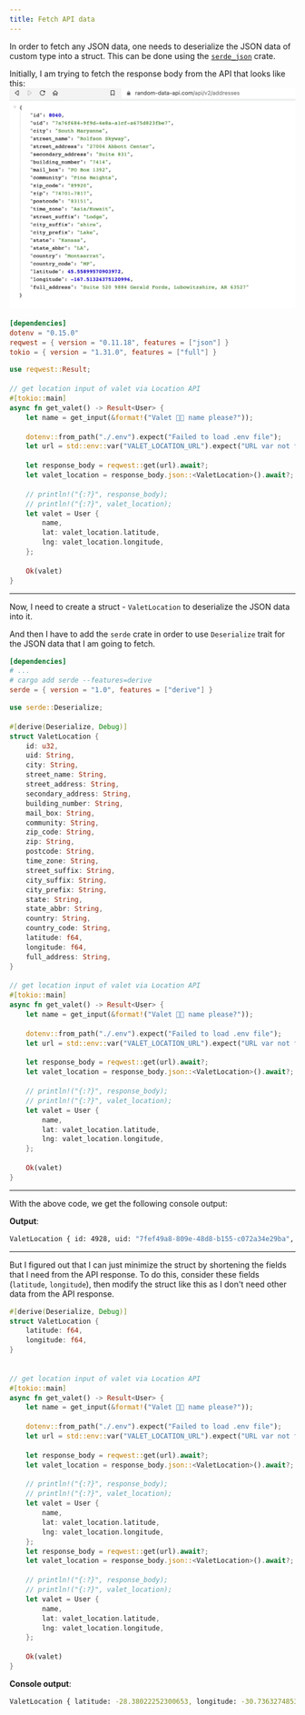 ```yaml
---
title: Fetch API data
---
```


In order to fetch any JSON data, one needs to deserialize the JSON data of custom type into a struct. This can be done using the [`serde_json`](https://crates.io/crates/serde_json/) crate.

Initially, I am trying to fetch the response body from the API that looks like this:
![](../../img/api_response.png)

```toml
[dependencies]
dotenv = "0.15.0"
reqwest = { version = "0.11.18", features = ["json"] }
tokio = { version = "1.31.0", features = ["full"] }
```

```rust
use reqwest::Result;

// get location input of valet via Location API
#[tokio::main]
async fn get_valet() -> Result<User> {
    let name = get_input(&format!("Valet 🚚💁 name please?"));

    dotenv::from_path("./.env").expect("Failed to load .env file");
    let url = std::env::var("VALET_LOCATION_URL").expect("URL var not found");

    let response_body = reqwest::get(url).await?;
    let valet_location = response_body.json::<ValetLocation>().await?;

    // println!("{:?}", response_body);
    // println!("{:?}", valet_location);
    let valet = User {
        name,
        lat: valet_location.latitude,
        lng: valet_location.longitude,
    };

    Ok(valet)
}
```

---

Now, I need to create a struct - `ValetLocation` to deserialize the JSON data into it.

And then I have to add the `serde` crate in order to use `Deserialize` trait for the JSON data that I am going to fetch.

```toml
[dependencies]
# ...
# cargo add serde --features=derive
serde = { version = "1.0", features = ["derive"] }
```

```rust
use serde::Deserialize;

#[derive(Deserialize, Debug)]
struct ValetLocation {
    id: u32,
    uid: String,
    city: String,
    street_name: String,
    street_address: String,
    secondary_address: String,
    building_number: String,
    mail_box: String,
    community: String,
    zip_code: String,
    zip: String,
    postcode: String,
    time_zone: String,
    street_suffix: String,
    city_suffix: String,
    city_prefix: String,
    state: String,
    state_abbr: String,
    country: String,
    country_code: String,
    latitude: f64,
    longitude: f64,
    full_address: String,
}

// get location input of valet via Location API
#[tokio::main]
async fn get_valet() -> Result<User> {
    let name = get_input(&format!("Valet 🚚💁 name please?"));

    dotenv::from_path("./.env").expect("Failed to load .env file");
    let url = std::env::var("VALET_LOCATION_URL").expect("URL var not found");

    let response_body = reqwest::get(url).await?;
    let valet_location = response_body.json::<ValetLocation>().await?;

    // println!("{:?}", response_body);
    // println!("{:?}", valet_location);
    let valet = User {
        name,
        lat: valet_location.latitude,
        lng: valet_location.longitude,
    };

    Ok(valet)
}
```

---

With the above code, we get the following console output:

**Output**:

```sh
ValetLocation { id: 4928, uid: "7fef49a8-809e-48d8-b155-c072a34e29ba", city: "Yundtside", street_name: "Stanton Fields", street_address: "55989 Effertz Brooks", secondary_address: "Suite 683", building_number: "77339", mail_box: "PO Box 81", community: "Park Acres", zip_code: "76601-7271", zip: "13600-8160", postcode: "37818", time_zone: "America/Godthab", street_suffix: "Rapid", city_suffix: "port", city_prefix: "West", state: "Colorado", state_abbr: "AL", country: "Sierra Leone", country_code: "HT", latitude: 16.96054548560228, longitude: -80.78326583644798, full_address: "9449 Towne Glen, Irishberg, CT 47471-6266" }
```

---

But I figured out that I can just minimize the struct by shortening the fields that I need from the API response.
To do this, consider these fields (`latitude`, `longitude`), then modify the struct like this as I don't need other data from the API response.

```rust
#[derive(Deserialize, Debug)]
struct ValetLocation {
    latitude: f64,
    longitude: f64,
}


// get location input of valet via Location API
#[tokio::main]
async fn get_valet() -> Result<User> {
    let name = get_input(&format!("Valet 🚚💁 name please?"));

    dotenv::from_path("./.env").expect("Failed to load .env file");
    let url = std::env::var("VALET_LOCATION_URL").expect("URL var not found");

    let response_body = reqwest::get(url).await?;
    let valet_location = response_body.json::<ValetLocation>().await?;

    // println!("{:?}", response_body);
    // println!("{:?}", valet_location);
    let valet = User {
        name,
        lat: valet_location.latitude,
        lng: valet_location.longitude,
    };
    let response_body = reqwest::get(url).await?;
    let valet_location = response_body.json::<ValetLocation>().await?;

    // println!("{:?}", response_body);
    // println!("{:?}", valet_location);
    let valet = User {
        name,
        lat: valet_location.latitude,
        lng: valet_location.longitude,
    };

    Ok(valet)
}
```

**Console output**:

```sh
ValetLocation { latitude: -28.38022252300653, longitude: -30.736327485312614 }
```
